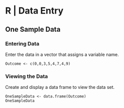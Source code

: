 # R | Data Entry

## One Sample Data

### Entering Data

Enter the data in a vector that assigns a variable name.

```{r}
Outcome <- c(0,0,3,5,4,7,4,9)
```

### Viewing the Data

Create and display a data frame to view the data set.

```{r}
OneSampleData <- data.frame(Outcome)
OneSampleData
```
